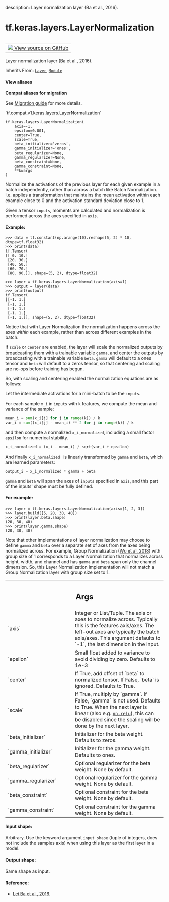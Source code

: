 description: Layer normalization layer (Ba et al., 2016).

<div itemscope itemtype="http://developers.google.com/ReferenceObject">
<meta itemprop="name" content="tf.keras.layers.LayerNormalization" />
<meta itemprop="path" content="Stable" />
<meta itemprop="property" content="__init__"/>
<meta itemprop="property" content="__new__"/>
</div>

# tf.keras.layers.LayerNormalization

<!-- Insert buttons and diff -->

<table class="tfo-notebook-buttons tfo-api nocontent" align="left">
<td>
  <a target="_blank" href="https://github.com/keras-team/keras/tree/v2.9.0/keras/layers/normalization/layer_normalization.py#L30-L348">
    <img src="https://www.tensorflow.org/images/GitHub-Mark-32px.png" />
    View source on GitHub
  </a>
</td>
</table>



Layer normalization layer (Ba et al., 2016).

Inherits From: [`Layer`](../../../tf/keras/layers/Layer.md), [`Module`](../../../tf/Module.md)

<section class="expandable">
  <h4 class="showalways">View aliases</h4>
  <p>
<b>Compat aliases for migration</b>
<p>See
<a href="https://www.tensorflow.org/guide/migrate">Migration guide</a> for
more details.</p>
<p>`tf.compat.v1.keras.layers.LayerNormalization`</p>
</p>
</section>

<pre class="devsite-click-to-copy prettyprint lang-py tfo-signature-link">
<code>tf.keras.layers.LayerNormalization(
    axis=-1,
    epsilon=0.001,
    center=True,
    scale=True,
    beta_initializer=&#x27;zeros&#x27;,
    gamma_initializer=&#x27;ones&#x27;,
    beta_regularizer=None,
    gamma_regularizer=None,
    beta_constraint=None,
    gamma_constraint=None,
    **kwargs
)
</code></pre>



<!-- Placeholder for "Used in" -->

Normalize the activations of the previous layer for each given example in a
batch independently, rather than across a batch like Batch Normalization.
i.e. applies a transformation that maintains the mean activation within each
example close to 0 and the activation standard deviation close to 1.

Given a tensor `inputs`, moments are calculated and normalization
is performed across the axes specified in `axis`.

#### Example:



```
>>> data = tf.constant(np.arange(10).reshape(5, 2) * 10, dtype=tf.float32)
>>> print(data)
tf.Tensor(
[[ 0. 10.]
 [20. 30.]
 [40. 50.]
 [60. 70.]
 [80. 90.]], shape=(5, 2), dtype=float32)
```

```
>>> layer = tf.keras.layers.LayerNormalization(axis=1)
>>> output = layer(data)
>>> print(output)
tf.Tensor(
[[-1. 1.]
 [-1. 1.]
 [-1. 1.]
 [-1. 1.]
 [-1. 1.]], shape=(5, 2), dtype=float32)
```

Notice that with Layer Normalization the normalization happens across the
axes *within* each example, rather than across different examples in the
batch.

If `scale` or `center` are enabled, the layer will scale the normalized
outputs by broadcasting them with a trainable variable `gamma`, and center
the outputs by broadcasting with a trainable variable `beta`. `gamma` will
default to a ones tensor and `beta` will default to a zeros tensor, so that
centering and scaling are no-ops before training has begun.

So, with scaling and centering enabled the normalization equations
are as follows:

Let the intermediate activations for a mini-batch to be the `inputs`.

For each sample `x_i` in `inputs` with `k` features, we compute the mean and
variance of the sample:

```python
mean_i = sum(x_i[j] for j in range(k)) / k
var_i = sum((x_i[j] - mean_i) ** 2 for j in range(k)) / k
```

and then compute a normalized `x_i_normalized`, including a small factor
`epsilon` for numerical stability.

```python
x_i_normalized = (x_i - mean_i) / sqrt(var_i + epsilon)
```

And finally `x_i_normalized ` is linearly transformed by `gamma` and `beta`,
which are learned parameters:

```python
output_i = x_i_normalized * gamma + beta
```

`gamma` and `beta` will span the axes of `inputs` specified in `axis`, and
this part of the inputs' shape must be fully defined.

#### For example:



```
>>> layer = tf.keras.layers.LayerNormalization(axis=[1, 2, 3])
>>> layer.build([5, 20, 30, 40])
>>> print(layer.beta.shape)
(20, 30, 40)
>>> print(layer.gamma.shape)
(20, 30, 40)
```

Note that other implementations of layer normalization may choose to define
`gamma` and `beta` over a separate set of axes from the axes being
normalized across. For example, Group Normalization
([Wu et al. 2018](https://arxiv.org/abs/1803.08494)) with group size of 1
corresponds to a Layer Normalization that normalizes across height, width,
and channel and has `gamma` and `beta` span only the channel dimension.
So, this Layer Normalization implementation will not match a Group
Normalization layer with group size set to 1.

<!-- Tabular view -->
 <table class="responsive fixed orange">
<colgroup><col width="214px"><col></colgroup>
<tr><th colspan="2"><h2 class="add-link">Args</h2></th></tr>

<tr>
<td>
`axis`
</td>
<td>
Integer or List/Tuple. The axis or axes to normalize across. Typically
this is the features axis/axes. The left-out axes are typically the batch
axis/axes. This argument defaults to `-1`, the last dimension in the
input.
</td>
</tr><tr>
<td>
`epsilon`
</td>
<td>
Small float added to variance to avoid dividing by zero. Defaults
to 1e-3
</td>
</tr><tr>
<td>
`center`
</td>
<td>
If True, add offset of `beta` to normalized tensor. If False, `beta`
is ignored. Defaults to True.
</td>
</tr><tr>
<td>
`scale`
</td>
<td>
If True, multiply by `gamma`. If False, `gamma` is not used. Defaults
to True. When the next layer is linear (also e.g. <a href="../../../tf/nn/relu.md"><code>nn.relu</code></a>), this can be
disabled since the scaling will be done by the next layer.
</td>
</tr><tr>
<td>
`beta_initializer`
</td>
<td>
Initializer for the beta weight. Defaults to zeros.
</td>
</tr><tr>
<td>
`gamma_initializer`
</td>
<td>
Initializer for the gamma weight. Defaults to ones.
</td>
</tr><tr>
<td>
`beta_regularizer`
</td>
<td>
Optional regularizer for the beta weight. None by default.
</td>
</tr><tr>
<td>
`gamma_regularizer`
</td>
<td>
Optional regularizer for the gamma weight. None by
default.
</td>
</tr><tr>
<td>
`beta_constraint`
</td>
<td>
Optional constraint for the beta weight. None by default.
</td>
</tr><tr>
<td>
`gamma_constraint`
</td>
<td>
Optional constraint for the gamma weight. None by default.
</td>
</tr>
</table>



#### Input shape:

Arbitrary. Use the keyword argument `input_shape` (tuple of
integers, does not include the samples axis) when using this layer as the
first layer in a model.



#### Output shape:

Same shape as input.



#### Reference:

- [Lei Ba et al., 2016](https://arxiv.org/abs/1607.06450).


